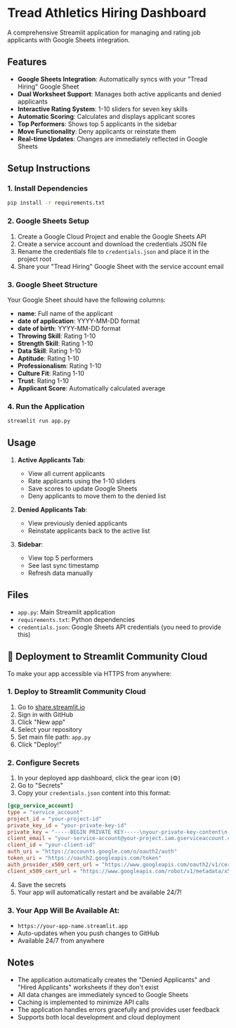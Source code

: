 # Tread Athletics Hiring Dashboard

A comprehensive Streamlit application for managing and rating job applicants with Google Sheets integration.

## Features

- **Google Sheets Integration**: Automatically syncs with your "Tread Hiring" Google Sheet
- **Dual Worksheet Support**: Manages both active applicants and denied applicants
- **Interactive Rating System**: 1-10 sliders for seven key skills
- **Automatic Scoring**: Calculates and displays applicant scores
- **Top Performers**: Shows top 5 applicants in the sidebar
- **Move Functionality**: Deny applicants or reinstate them
- **Real-time Updates**: Changes are immediately reflected in Google Sheets

## Setup Instructions

### 1. Install Dependencies

```bash
pip install -r requirements.txt
```

### 2. Google Sheets Setup

1. Create a Google Cloud Project and enable the Google Sheets API
2. Create a service account and download the credentials JSON file
3. Rename the credentials file to `credentials.json` and place it in the project root
4. Share your "Tread Hiring" Google Sheet with the service account email

### 3. Google Sheet Structure

Your Google Sheet should have the following columns:
- **name**: Full name of the applicant
- **date of application**: YYYY-MM-DD format
- **date of birth**: YYYY-MM-DD format
- **Throwing Skill**: Rating 1-10
- **Strength Skill**: Rating 1-10
- **Data Skill**: Rating 1-10
- **Aptitude**: Rating 1-10
- **Professionalism**: Rating 1-10
- **Culture Fit**: Rating 1-10
- **Trust**: Rating 1-10
- **Applicant Score**: Automatically calculated average

### 4. Run the Application

```bash
streamlit run app.py
```

## Usage

1. **Active Applicants Tab**: 
   - View all current applicants
   - Rate applicants using the 1-10 sliders
   - Save scores to update Google Sheets
   - Deny applicants to move them to the denied list

2. **Denied Applicants Tab**:
   - View previously denied applicants
   - Reinstate applicants back to the active list

3. **Sidebar**:
   - View top 5 performers
   - See last sync timestamp
   - Refresh data manually

## Files

- `app.py`: Main Streamlit application
- `requirements.txt`: Python dependencies
- `credentials.json`: Google Sheets API credentials (you need to provide this)

## 🚀 Deployment to Streamlit Community Cloud

To make your app accessible via HTTPS from anywhere:

### 1. **Deploy to Streamlit Community Cloud**

1. Go to [share.streamlit.io](https://share.streamlit.io)
2. Sign in with GitHub
3. Click "New app"
4. Select your repository
5. Set main file path: `app.py`
6. Click "Deploy!"

### 2. **Configure Secrets**

1. In your deployed app dashboard, click the gear icon (⚙️)
2. Go to "Secrets"
3. Copy your `credentials.json` content into this format:

```toml
[gcp_service_account]
type = "service_account"
project_id = "your-project-id"
private_key_id = "your-private-key-id"
private_key = "-----BEGIN PRIVATE KEY-----\nyour-private-key-content\n-----END PRIVATE KEY-----\n"
client_email = "your-service-account@your-project.iam.gserviceaccount.com"
client_id = "your-client-id"
auth_uri = "https://accounts.google.com/o/oauth2/auth"
token_uri = "https://oauth2.googleapis.com/token"
auth_provider_x509_cert_url = "https://www.googleapis.com/oauth2/v1/certs"
client_x509_cert_url = "https://www.googleapis.com/robot/v1/metadata/x509/your-service-account%40your-project.iam.gserviceaccount.com"
```

4. Save the secrets
5. Your app will automatically restart and be available 24/7!

### 3. **Your App Will Be Available At:**
- `https://your-app-name.streamlit.app`
- Auto-updates when you push changes to GitHub
- Available 24/7 from anywhere

## Notes

- The application automatically creates the "Denied Applicants" and "Hired Applicants" worksheets if they don't exist
- All data changes are immediately synced to Google Sheets
- Caching is implemented to minimize API calls
- The application handles errors gracefully and provides user feedback
- Supports both local development and cloud deployment 